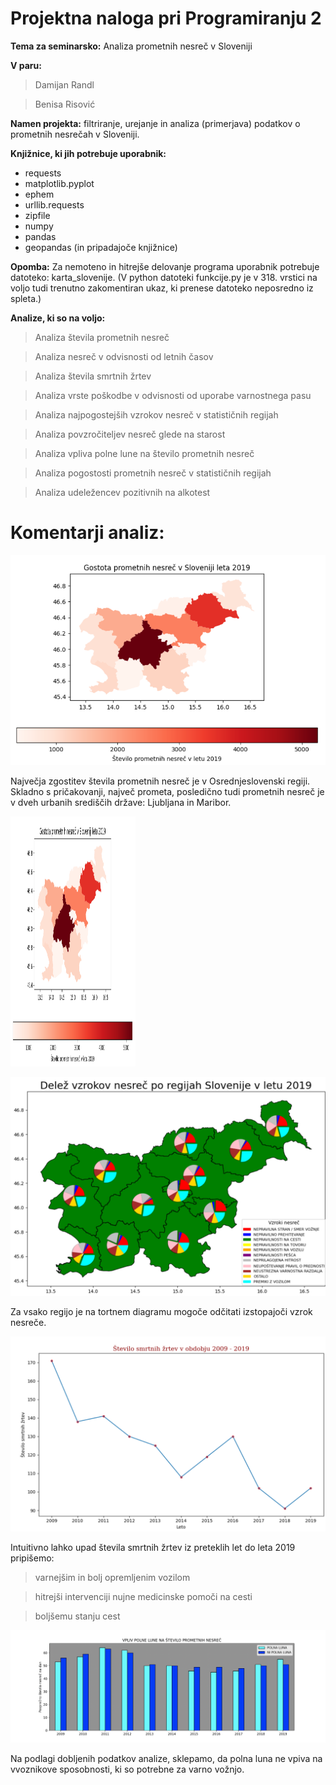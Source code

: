 # Projektna naloga pri Programiranju 2


**Tema za seminarsko:**
Analiza prometnih nesreč v Sloveniji


**V paru:**
> Damijan Randl 

> Benisa Risović

**Namen projekta:** filtriranje, urejanje in analiza (primerjava) podatkov o prometnih nesrečah v Sloveniji.

**Knjižnice, ki jih potrebuje uporabnik:**

- requests
- matplotlib.pyplot
- ephem 
- urllib.requests
- zipfile 
- numpy
- pandas 
- geopandas (in pripadajoče knjižnice)

**Opomba:**
Za nemoteno in hitrejše delovanje programa uporabnik potrebuje datoteko: karta_slovenije. 
(V python datoteki funkcije.py je v 318. vrstici na voljo tudi trenutno zakomentiran ukaz, ki prenese datoteko neposredno iz spleta.)


**Analize, ki so na voljo:**

> Analiza števila prometnih nesreč

> Analiza nesreč v odvisnosti od letnih časov

> Analiza števila smrtnih žrtev

> Analiza vrste poškodbe v odvisnosti od uporabe varnostnega pasu

> Analiza najpogostejših vzrokov nesreč v statističnih regijah 

> Analiza povzročiteljev nesreč glede na starost

> Analiza vpliva polne lune na število prometnih nesreč

> Analiza pogostosti prometnih nesreč v statističnih regijah

> Analiza udeležencev pozitivnih na alkotest 

# Komentarji analiz:

![](slike/gostota_prometnih_nesrec.png)

 Največja zgostitev števila prometnih nesreč je v Osrednjeslovenski regiji.
 Skladno s pričakovanji, največ prometa, posledično tudi prometnih nesreč je v dveh urbanih središčih države: Ljubljana in Maribor.



<img src="https://github.com/benisa21/Projekt_Programiranje_2_/blob/main/slike/gostota_prometnih_nesrec.png" width="200" height="400" />




![](slike/vzroki_nesrec.png)

Za vsako regijo je na tortnem diagramu mogoče odčitati izstopajoči vzrok nesreče.







![](slike/smrtne_zrtve.png)

Intuitivno lahko upad števila smrtnih žrtev iz preteklih let do leta 2019 pripišemo:

> varnejšim in bolj opremljenim vozilom

> hitrejši intervenciji nujne medicinske pomoči na cesti

> boljšemu stanju cest




![](slike/vpliv_polne_lune.png)

Na podlagi dobljenih podatkov analize, sklepamo, da polna luna ne vpiva na vvoznikove sposobnosti, ki so potrebne za varno vožnjo.
